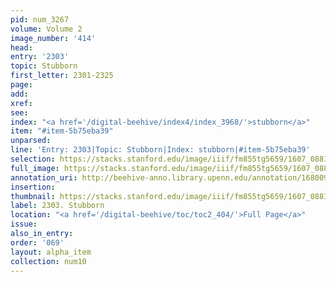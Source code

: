 ```yaml
---
pid: num_3267
volume: Volume 2
image_number: '414'
head:
entry: '2303'
topic: Stubborn
first_letter: 2301-2325
page:
add:
xref:
see:
index: "<a href='/digital-beehive/index4/index_3968/'>stubborn</a>"
item: "#item-5b75eba39"
unparsed:
line: 'Entry: 2303|Topic: Stubborn|Index: stubborn|#item-5b75eba39'
selection: https://stacks.stanford.edu/image/iiif/fm855tg5659/1607_0881/837,919,2693,287/full/0/default.jpg
full_image: https://stacks.stanford.edu/image/iiif/fm855tg5659/1607_0881/full/full/0/default.jpg
annotation_uri: http://beehive-anno.library.upenn.edu/annotation/1680097084794
insertion:
thumbnail: https://stacks.stanford.edu/image/iiif/fm855tg5659/1607_0881/837,919,600,180/250,/0/default.jpg
label: 2303. Stubborn
location: "<a href='/digital-beehive/toc/toc2_404/'>Full Page</a>"
issue:
also_in_entry:
order: '069'
layout: alpha_item
collection: num10
---
```


